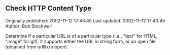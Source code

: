 ## Check HTTP Content Type

Originally published: 2002-11-12 17:43:45
Last updated: 2002-11-12 17:43:45
Author: Bob Stockwell

Determine if a particular URL is of a particular type (i.e., "text" for HTML, "image" for gif).  It supports either the URL in string form, or an open file (obtained from urllib.urlopen).